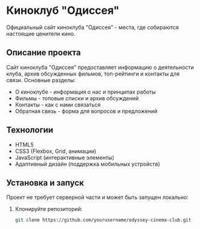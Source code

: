 # Киноклуб "Одиссея"


Официальный сайт киноклуба "Одиссея" - места, где собираются настоящие ценители кино.

## Описание проекта

Сайт киноклуба "Одиссея" предоставляет информацию о деятельности клуба, архив обсужденных фильмов, топ-рейтинги и контакты для связи. Основные разделы:

- О киноклубе - информация о нас и принципах работы
- Фильмы - топовые списки и архив обсуждений
- Контакты - как с нами связаться
- Обратная связь - форма для вопросов и предложений

## Технологии

- HTML5
- CSS3 (Flexbox, Grid, анимации)
- JavaScript (интерактивные элементы)
- Адаптивный дизайн (поддержка мобильных устройств)

## Установка и запуск

Проект не требует серверной части и может быть запущен локально:

1. Клонируйте репозиторий:
   ```bash
   git clone https://github.com/yourusername/odyssey-cinema-club.git